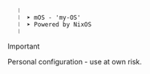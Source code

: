        ⦚ 
       ⦚  ➤ mOS - 'my-OS'
       ⦚  ➤ Powered by NixOS
       ⦚ 

> [!IMPORTANT]  
> Personal configuration - use at own risk.

